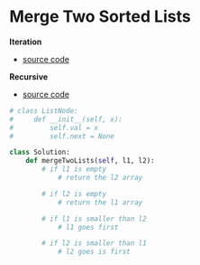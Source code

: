 # Merge Two Sorted Lists

**Iteration**
- [source code](source/iteration.py)



**Recursive**
- [source code](source/recursive.py)
```python 
# class ListNode:
#     def __init__(self, x):
#         self.val = x
#         self.next = None

class Solution:
    def mergeTwoLists(self, l1, l2):
        # if l1 is empty
            # return the l2 array

        # if l2 is empty
            # return the l1 array

        # if l1 is smaller than l2
            # l1 goes first

        # if l2 is smaller than l1
            # l2 goes is first
```
